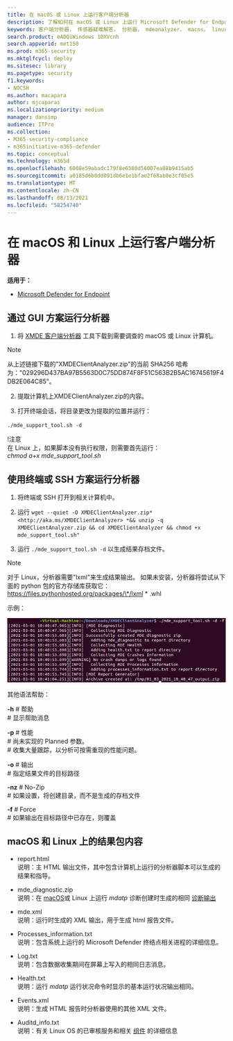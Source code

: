 ```yaml
---
title: 在 macOS 或 Linux 上运行客户端分析器
description: 了解如何在 macOS 或 Linux 上运行 Microsoft Defender for Endpoint Client Analyzer
keywords: 客户端分析器， 传感器疑难解答， 分析器， mdeanalyzer， macos， linux， mdeanalyzer
search.product: eADQiWindows 10XVcnh
search.appverid: met150
ms.prod: m365-security
ms.mktglfcycl: deploy
ms.sitesec: library
ms.pagetype: security
f1.keywords:
- NOCSH
ms.author: macapara
author: mjcaparas
ms.localizationpriority: medium
manager: dansimp
audience: ITPro
ms.collection:
- M365-security-compliance
- m365initiative-m365-defender
ms.topic: conceptual
ms.technology: m365d
ms.openlocfilehash: 6008e59abadc179f8e6580d56007ea88b9415ab5
ms.sourcegitcommit: a0185d6b0dd091db6e1e1bfae2f68ab0e3cf05e5
ms.translationtype: MT
ms.contentlocale: zh-CN
ms.lasthandoff: 08/13/2021
ms.locfileid: "58254740"
---
```

#  <a name="run-the-client-analyzer-on-macos-and-linux"></a>在 macOS 和 Linux 上运行客户端分析器

**适用于：**
- [Microsoft Defender for Endpoint](https://go.microsoft.com/fwlink/p/?linkid=2146631)


## <a name="running-the-analyzer-through-gui-scenario"></a>通过 GUI 方案运行分析器

1.  将 [XMDE 客户端分析器](https://aka.ms/XMDEClientAnalyzer) 工具下载到需要调查的 macOS 或 Linux 计算机。
> [!NOTE]  
> 从上述链接下载的"XMDEClientAnalyzer.zip"的当前 SHA256 哈希为："029296D437BA97B5563D0C75DD874F8F51C563B2B5AC16745619F4DB2E064C85"。

2.  提取计算机上XMDEClientAnalyzer.zip的内容。

3.  打开终端会话，将目录更改为提取的位置并运行：

`./mde_support_tool.sh -d`

!注意  
在 Linux 上，如果脚本没有执行权限，则需要首先运行：  
*chmod a+x mde_support_tool.sh*

## <a name="running-the-analyzer-using-a-terminal-or-ssh-scenario"></a>使用终端或 SSH 方案运行分析器

1.  将终端或 SSH 打开到相关计算机中。

2.  运行 `wget --quiet -O XMDEClientAnalyzer.zip*
    <http://aka.ms/XMDEClientAnalyzer> *&& unzip -q XMDEClientAnalyzer.zip && cd
    XMDEClientAnalyzer && chmod +x mde_support_tool.sh"`

3.  运行 ` ./mde_support_tool.sh -d ` 以生成结果存档文件。

> [!NOTE]  
> 对于 Linux，分析器需要"lxml"来生成结果输出。 如果未安装，分析器将尝试从下面的 python 包的官方存储库获取它：  
https://files.pythonhosted.org/packages/\*/lxml \* .whl

示例：  


![命令行示例的图像](images/4ca188f6c457e335abe3c9ad3eddda26.png)

  
  
其他语法帮助：

**-h** \# 帮助  
\# 显示帮助消息

**-p** \# 性能  
\# 尚未实现的 Planned 参数。  
\# 收集大量跟踪，以分析可按需重现的性能问题。

**-o** \# 输出  
\# 指定结果文件的目标路径

**-nz** \# No-Zip  
\# 如果设置，将创建目录，而不是生成的存档文件

**-f** \# Force  
\# 如果输出在目标路径中已存在，则覆盖

## <a name="result-package-contents-on-macos-and-linux"></a>macOS 和 Linux 上的结果包内容

-   report.html <br> 说明：主 HTML 输出文件，其中包含计算机上运行的分析器脚本可以生成的结果和指导。

-   mde_diagnostic.zip <br> 说明：在 [macOS](/windows/security/threat-protection/microsoft-defender-atp/mac-resources#collecting-diagnostic-information)或 Linux 上运行 *mdatp* 诊断创建时生成的相同 [诊断输出](/windows/security/threat-protection/microsoft-defender-atp/linux-resources#collect-diagnostic-information)

-   mde.xml <br> 说明：运行时生成的 XML 输出，用于生成 html 报告文件。

-   Processes_information.txt <br> 说明：包含系统上运行的 Microsoft Defender 终结点相关进程的详细信息。

-   Log.txt <br> 说明：包含数据收集期间在屏幕上写入的相同日志消息。

-   Health.txt <br> 说明：运行 *mdatp* 运行状况命令时显示的基本运行状况输出相同。

-   Events.xml <br> 说明：生成 HTML 报告时分析器使用的其他 XML 文件。

-   Auditd_info.txt <br> 说明：有关 Linux OS 的已审核服务和相关 [组件](/windows/security/threat-protection/microsoft-defender-atp/linux-support-events) 的详细信息
